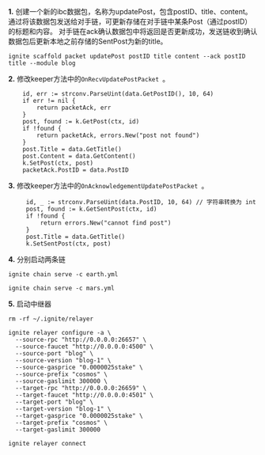 **1.** 创建一个新的ibc数据包，名称为updatePost，包含postID、title、content。通过将该数据包发送给对手链，可更新存储在对手链中某条Post（通过postID）的标题和内容。
   对手链在ack确认数据包中将返回是否更新成功，发送链收到确认数据包后更新本地之前存储的SentPost为新的title。

```shell
ignite scaffold packet updatePost postID title content --ack postID title --module blog
```




**2.** 修改keeper方法中的`OnRecvUpdatePostPacket `。

```shell
	id, err := strconv.ParseUint(data.GetPostID(), 10, 64)
	if err != nil {
		return packetAck, err
	}
	post, found := k.GetPost(ctx, id)
	if !found {
		return packetAck, errors.New("post not found")
	}
	post.Title = data.GetTitle()
	post.Content = data.GetContent()
	k.SetPost(ctx, post)
	packetAck.PostID = data.PostID

```

**3.** 修改keeper方法中的`OnAcknowledgementUpdatePostPacket `。

```shell
     id, _ := strconv.ParseUint(data.PostID, 10, 64) // 字符串转换为 int
     post, found := k.GetSentPost(ctx, id)
     if !found {
         return errors.New("cannot find post")
     }
     post.Title = data.GetTitle()
     k.SetSentPost(ctx, post)
```



**4.** 分别启动两条链

```
ignite chain serve -c earth.yml

ignite chain serve -c mars.yml
```


**5.** 启动中继器

```
rm -rf ~/.ignite/relayer

ignite relayer configure -a \
  --source-rpc "http://0.0.0.0:26657" \
  --source-faucet "http://0.0.0.0:4500" \
  --source-port "blog" \
  --source-version "blog-1" \
  --source-gasprice "0.0000025stake" \
  --source-prefix "cosmos" \
  --source-gaslimit 300000 \
  --target-rpc "http://0.0.0.0:26659" \
  --target-faucet "http://0.0.0.0:4501" \
  --target-port "blog" \
  --target-version "blog-1" \
  --target-gasprice "0.0000025stake" \
  --target-prefix "cosmos" \
  --target-gaslimit 300000

ignite relayer connect
```


 